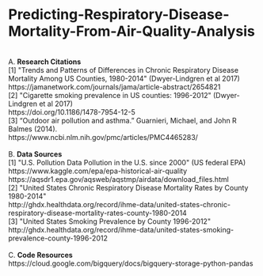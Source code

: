 # Predicting-Respiratory-Disease-Mortality-From-Air-Quality-Analysis
</br>
A. <b>Research Citations</b></br>
[1] "Trends and Patterns of Differences in Chronic Respiratory Disease Mortality Among US Counties, 1980-2014" (Dwyer-Lindgren et al 2017)</br>https://jamanetwork.com/journals/jama/article-abstract/2654821
</br>
[2] "Cigarette smoking prevalence in US counties: 1996-2012" (Dwyer-Lindgren et al 2017)</br>https://doi.org/10.1186/1478-7954-12-5
</br>
[3] “Outdoor air pollution and asthma.” Guarnieri, Michael, and John R Balmes (2014).</br>
https://www.ncbi.nlm.nih.gov/pmc/articles/PMC4465283/
</br>
</br>
B. <b>Data Sources</b></br>
[1] "U.S. Pollution Data Pollution in the U.S. since 2000" (US federal EPA)</br>
https://www.kaggle.com/epa/epa-historical-air-quality</br>
https://aqsdr1.epa.gov/aqsweb/aqstmp/airdata/download_files.html</br>
[2] "United States Chronic Respiratory Disease Mortality Rates by County 1980-2014"</br>
http://ghdx.healthdata.org/record/ihme-data/united-states-chronic-respiratory-disease-mortality-rates-county-1980-2014
</br>
[3] "United States Smoking Prevalence by County 1996-2012"</br>
http://ghdx.healthdata.org/record/ihme-data/united-states-smoking-prevalence-county-1996-2012
</br>
</br>
C. <b>Code Resources</b></br>
https://cloud.google.com/bigquery/docs/bigquery-storage-python-pandas
